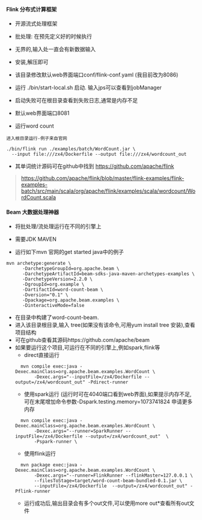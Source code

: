 #### Flink 分布式计算框架
* 开源流式处理框架
* 批处理: 在预先定义好的时候执行
* 无界的,输入处一直会有新数据输入  

* 安装,解压即可

* 该目录修改默认web界面端口conf/flink-conf.yaml (我目前改为8086)
* 运行 ./bin/start-local.sh 启动.
  输入jps可以查看到jobManager
* 启动失败可在根目录查看到失败日志,通常是内存不足
* 默认web界面端口8081

* 运行word count
>
    进入根目录运行-例子来自官网
    
    ./bin/flink run ./examples/batch/WordCount.jar \
      --input file:///zx4/Dockerfile --output file:///zx4/wordcount_out
>
* 其单词统计源码可在github中找到 https://github.com/apache/flink
> https://github.com/apache/flink/blob/master/flink-examples/flink-examples-batch/src/main/scala/org/apache/flink/examples/scala/wordcount/WordCount.scala

####  Beam 大数据处理神器
* 将批处理/流处理运行在不同的引擎上

* 需要JDK MAVEN
* 运行如下mvn 官网的get started java中的例子
>
    mvn archetype:generate \
          -DarchetypeGroupId=org.apache.beam \
          -DarchetypeArtifactId=beam-sdks-java-maven-archetypes-examples \
          -DarchetypeVersion=2.2.0 \
          -DgroupId=org.example \
          -DartifactId=word-count-beam \
          -Dversion="0.1" \
          -Dpackage=org.apache.beam.examples \
          -DinteractiveMode=false
>
* 在目录中构建了word-count-beam.
* 进入该目录根目录,输入 tree(如果没有该命令,可用yum install tree 安装),查看项目结构
* 可在github查看其源码https://github.com/apache/beam
* 如果要运行这个项目,可运行在不同的引擎上,例如spark,flink等
    * direct直接运行
    >
        mvn compile exec:java -Dexec.mainClass=org.apache.beam.examples.WordCount \
             -Dexec.args="--inputFile=/zx4/Dockerfile --output=/zx4/wordcount_out" -Pdirect-runner
    >
    * 使用spark运行 (运行时可在4040端口看到web界面),如果提示内存不足,可在末尾增加命令参数-Dspark.testing.memory=1073741824 申请更多内存
    >
        mvn compile exec:java -Dexec.mainClass=org.apache.beam.examples.WordCount \
             -Dexec.args="--runner=SparkRunner --inputFile=/zx4/Dockerfile --output=/zx4/wordcount_out"  \
             -Pspark-runner \
             
    >
    * 使用flink运行
    >
        mvn package exec:java -Dexec.mainClass=org.apache.beam.examples.WordCount \
             -Dexec.args="--runner=FlinkRunner --flinkMaster=127.0.0.1 \
             --filesToStage=target/word-count-beam-bundled-0.1.jar \
             --inputFile=/zx4/Dockerfile  --output=/zx4/wordcount_out" -Pflink-runner
    >
    * 运行成功后,输出目录会有多个out文件,可以使用more out*查看所有out文件
